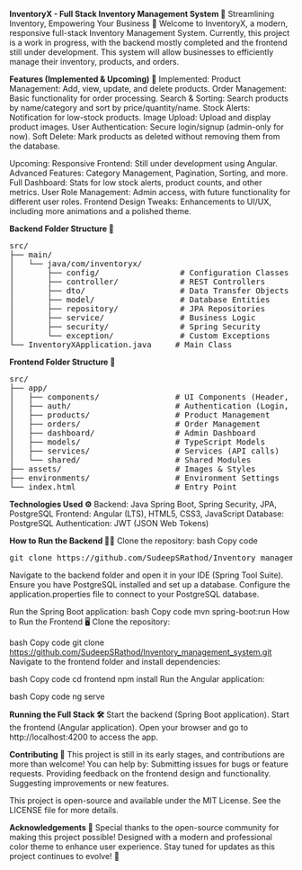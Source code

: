 **InventoryX - Full Stack Inventory Management System 🛒**
Streamlining Inventory, Empowering Your Business 💼
Welcome to InventoryX, a modern, responsive full-stack Inventory Management System. Currently, this project is a work in progress, with the backend mostly completed and the frontend still under development. This system will allow businesses to efficiently manage their inventory, products, and orders.

**Features (Implemented & Upcoming) 🚀**
Implemented:
Product Management: Add, view, update, and delete products.
Order Management: Basic functionality for order processing.
Search & Sorting: Search products by name/category and sort by price/quantity/name.
Stock Alerts: Notification for low-stock products.
Image Upload: Upload and display product images.
User Authentication: Secure login/signup (admin-only for now).
Soft Delete: Mark products as deleted without removing them from the database.

Upcoming:
Responsive Frontend: Still under development using Angular.
Advanced Features: Category Management, Pagination, Sorting, and more.
Full Dashboard: Stats for low stock alerts, product counts, and other metrics.
User Role Management: Admin access, with future functionality for different user roles.
Frontend Design Tweaks: Enhancements to UI/UX, including more animations and a polished theme.

**Backend Folder Structure 📂**
<pre>
src/
├── main/
│   └── java/com/inventoryx/
│       ├── config/                 # Configuration Classes
│       ├── controller/             # REST Controllers
│       ├── dto/                    # Data Transfer Objects
│       ├── model/                  # Database Entities
│       ├── repository/             # JPA Repositories
│       ├── service/                # Business Logic
│       ├── security/               # Spring Security
│       └── exception/              # Custom Exceptions
└── InventoryXApplication.java     # Main Class
</pre>
  
**Frontend Folder Structure 📂**
<pre>
src/
├── app/
│   ├── components/                # UI Components (Header, Footer, Sidebar)
│   ├── auth/                      # Authentication (Login, Register)
│   ├── products/                  # Product Management
│   ├── orders/                    # Order Management
│   ├── dashboard/                 # Admin Dashboard
│   ├── models/                    # TypeScript Models
│   ├── services/                  # Services (API calls)
│   └── shared/                    # Shared Modules
├── assets/                        # Images & Styles
├── environments/                  # Environment Settings
└── index.html                     # Entry Point
</pre>

**Technologies Used ⚙️**
Backend: Java Spring Boot, Spring Security, JPA, PostgreSQL
Frontend: Angular (LTS), HTML5, CSS3, JavaScript
Database: PostgreSQL
Authentication: JWT (JSON Web Tokens)

**How to Run the Backend 🏃‍♂️**
Clone the repository:
bash
Copy code
<pre>git clone https://github.com/SudeepSRathod/Inventory_management_system.git</pre>
Navigate to the backend folder and open it in your IDE (Spring Tool Suite).
Ensure you have PostgreSQL installed and set up a database.
Configure the application.properties file to connect to your PostgreSQL database.

Run the Spring Boot application:
bash
Copy code
mvn spring-boot:run
How to Run the Frontend 🖥️
Clone the repository:

bash
Copy code
git clone https://github.com/SudeepSRathod/Inventory_management_system.git
Navigate to the frontend folder and install dependencies:

bash
Copy code
cd frontend
npm install
Run the Angular application:

bash
Copy code
ng serve

**Running the Full Stack 🛠️**
Start the backend (Spring Boot application).
Start the frontend (Angular application).
Open your browser and go to http://localhost:4200 to access the app.

**Contributing 🤝**
This project is still in its early stages, and contributions are more than welcome! You can help by:
Submitting issues for bugs or feature requests.
Providing feedback on the frontend design and functionality.
Suggesting improvements or new features.


This project is open-source and available under the MIT License. See the LICENSE file for more details.

**Acknowledgements 🙏**
Special thanks to the open-source community for making this project possible!
Designed with a modern and professional color theme to enhance user experience.
Stay tuned for updates as this project continues to evolve! 🎉
